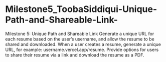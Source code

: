 # Milestone5_ToobaSiddiqui-Unique-Path-and-Shareable-Link-
Milestone 5: Unique Path and Shareable Link Generate a unique URL for each resume based on the user’s username, and allow the resume to be shared and downloaded.  When a user creates a resume, generate a unique URL, for example: username.vercel.app/resume. Provide options for users to share their resume via a link and download the resume as a PDF.
